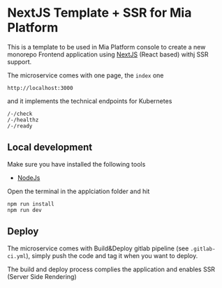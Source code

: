 # NextJS Template + SSR for Mia Platform
This is a template to be used in Mia Platform console to create a new monorepo Frontend application using [NextJS](https://nextjs.org) (React based) withj SSR support.

The microservice comes with one page, the `index` one
```
http://localhost:3000
```
and it implements the technical endpoints for Kubernetes
```
/-/check
/-/healthz
/-/ready
```
## Local development
Make sure you have installed the following tools
* [NodeJs](https://nodejs.org/en/)

Open the terminal in the applciation folder and hit
```
npm run install
npm run dev
```

## Deploy
The microservice comes with Build&Deploy gitlab pipeline (see `.gitlab-ci.yml`), simply push the code and tag it when you want to deploy.

The build and deploy process complies the application and enables SSR (Server Side Rendering)